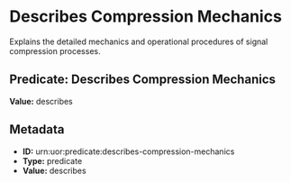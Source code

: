 # Describes Compression Mechanics

Explains the detailed mechanics and operational procedures of signal compression processes.

## Predicate: Describes Compression Mechanics

**Value:** describes

## Metadata

- **ID:** urn:uor:predicate:describes-compression-mechanics
- **Type:** predicate
- **Value:** describes
